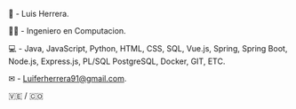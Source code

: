 📝 - Luis Herrera.

🧑‍💻 - Ingeniero en Computacion.

💻 - Java, JavaScript, Python, HTML, CSS, SQL, Vue.js, Spring, Spring Boot, Node.js, Express.js, PL/SQL
PostgreSQL, Docker, GIT, ETC.

✉ - Luiferherrera91@gmail.com.

🇻🇪 / 🇨🇴

<!---
luiferherrera/luiferherrera is a ✨ special ✨ repository because its `README.md` (this file) appears on your GitHub profile.
You can click the Preview link to take a look at your changes.
--->
